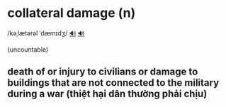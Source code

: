 # collateral damage (n)

/kəˌlætərəl ˈdæmɪdʒ/ [🔊](https://www.oxfordlearnersdictionaries.com/media/english/uk_pron/c/col/colla/collateral_damage_1_gb_1.mp3) [🔊](https://www.oxfordlearnersdictionaries.com/media/english/us_pron/c/col/colla/collateral_damage_1_us_1.mp3)

(uncountable)

## death of or injury to civilians or damage to buildings that are not connected to the military during a war (thiệt hại dân thường phải chịu)